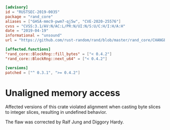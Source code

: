 ```toml
[advisory]
id = "RUSTSEC-2019-0035"
package = "rand_core"
aliases = ["GHSA-mmc9-pwm7-qj5w", "CVE-2020-25576"]
cvss = "CVSS:3.1/AV:N/AC:L/PR:N/UI:N/S:U/C:H/I:H/A:H"
date = "2019-04-19"
informational = "unsound"
url = "https://github.com/rust-random/rand/blob/master/rand_core/CHANGELOG.md#050---2019-06-06"

[affected.functions]
"rand_core::BlockRng::fill_bytes" = ["< 0.4.2"]
"rand_core::BlockRng::next_u64" = ["< 0.4.2"]

[versions]
patched = ["^ 0.3.1", ">= 0.4.2"]
```

# Unaligned memory access

Affected versions of this crate violated alignment when casting byte slices to
integer slices, resulting in undefined behavior.

The flaw was corrected by Ralf Jung and Diggory Hardy.
